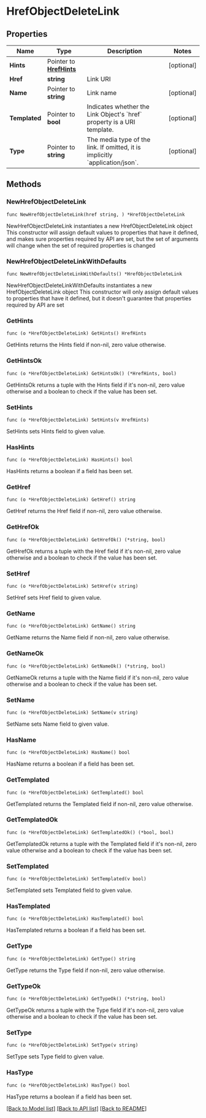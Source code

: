 # HrefObjectDeleteLink

## Properties

Name | Type | Description | Notes
------------ | ------------- | ------------- | -------------
**Hints** | Pointer to [**HrefHints**](HrefHints.md) |  | [optional] 
**Href** | **string** | Link URI | 
**Name** | Pointer to **string** | Link name | [optional] 
**Templated** | Pointer to **bool** | Indicates whether the Link Object&#39;s &#x60;href&#x60; property is a URI template. | [optional] 
**Type** | Pointer to **string** | The media type of the link. If omitted, it is implicitly &#x60;application/json&#x60;. | [optional] 

## Methods

### NewHrefObjectDeleteLink

`func NewHrefObjectDeleteLink(href string, ) *HrefObjectDeleteLink`

NewHrefObjectDeleteLink instantiates a new HrefObjectDeleteLink object
This constructor will assign default values to properties that have it defined,
and makes sure properties required by API are set, but the set of arguments
will change when the set of required properties is changed

### NewHrefObjectDeleteLinkWithDefaults

`func NewHrefObjectDeleteLinkWithDefaults() *HrefObjectDeleteLink`

NewHrefObjectDeleteLinkWithDefaults instantiates a new HrefObjectDeleteLink object
This constructor will only assign default values to properties that have it defined,
but it doesn't guarantee that properties required by API are set

### GetHints

`func (o *HrefObjectDeleteLink) GetHints() HrefHints`

GetHints returns the Hints field if non-nil, zero value otherwise.

### GetHintsOk

`func (o *HrefObjectDeleteLink) GetHintsOk() (*HrefHints, bool)`

GetHintsOk returns a tuple with the Hints field if it's non-nil, zero value otherwise
and a boolean to check if the value has been set.

### SetHints

`func (o *HrefObjectDeleteLink) SetHints(v HrefHints)`

SetHints sets Hints field to given value.

### HasHints

`func (o *HrefObjectDeleteLink) HasHints() bool`

HasHints returns a boolean if a field has been set.

### GetHref

`func (o *HrefObjectDeleteLink) GetHref() string`

GetHref returns the Href field if non-nil, zero value otherwise.

### GetHrefOk

`func (o *HrefObjectDeleteLink) GetHrefOk() (*string, bool)`

GetHrefOk returns a tuple with the Href field if it's non-nil, zero value otherwise
and a boolean to check if the value has been set.

### SetHref

`func (o *HrefObjectDeleteLink) SetHref(v string)`

SetHref sets Href field to given value.


### GetName

`func (o *HrefObjectDeleteLink) GetName() string`

GetName returns the Name field if non-nil, zero value otherwise.

### GetNameOk

`func (o *HrefObjectDeleteLink) GetNameOk() (*string, bool)`

GetNameOk returns a tuple with the Name field if it's non-nil, zero value otherwise
and a boolean to check if the value has been set.

### SetName

`func (o *HrefObjectDeleteLink) SetName(v string)`

SetName sets Name field to given value.

### HasName

`func (o *HrefObjectDeleteLink) HasName() bool`

HasName returns a boolean if a field has been set.

### GetTemplated

`func (o *HrefObjectDeleteLink) GetTemplated() bool`

GetTemplated returns the Templated field if non-nil, zero value otherwise.

### GetTemplatedOk

`func (o *HrefObjectDeleteLink) GetTemplatedOk() (*bool, bool)`

GetTemplatedOk returns a tuple with the Templated field if it's non-nil, zero value otherwise
and a boolean to check if the value has been set.

### SetTemplated

`func (o *HrefObjectDeleteLink) SetTemplated(v bool)`

SetTemplated sets Templated field to given value.

### HasTemplated

`func (o *HrefObjectDeleteLink) HasTemplated() bool`

HasTemplated returns a boolean if a field has been set.

### GetType

`func (o *HrefObjectDeleteLink) GetType() string`

GetType returns the Type field if non-nil, zero value otherwise.

### GetTypeOk

`func (o *HrefObjectDeleteLink) GetTypeOk() (*string, bool)`

GetTypeOk returns a tuple with the Type field if it's non-nil, zero value otherwise
and a boolean to check if the value has been set.

### SetType

`func (o *HrefObjectDeleteLink) SetType(v string)`

SetType sets Type field to given value.

### HasType

`func (o *HrefObjectDeleteLink) HasType() bool`

HasType returns a boolean if a field has been set.


[[Back to Model list]](../README.md#documentation-for-models) [[Back to API list]](../README.md#documentation-for-api-endpoints) [[Back to README]](../README.md)


